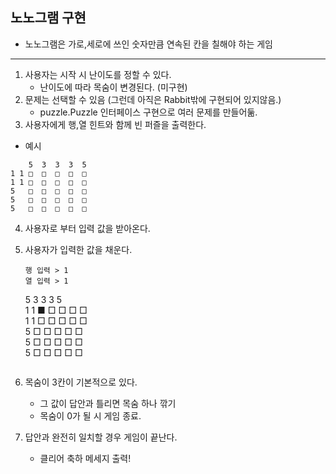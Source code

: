 ## 노노그램 구현
- 노노그램은 가로,세로에 쓰인 숫자만큼 연속된 칸을 칠해야 하는 게임

---

1. 사용자는 시작 시 난이도를 정할 수 있다.
    - 난이도에 따라 목숨이 변경된다. (미구현)
2. 문제는 선택할 수 있음 (그런데 아직은 Rabbit밖에 구현되어 있지않음.)
    - puzzle.Puzzle 인터페이스 구현으로 여러 문제를 만들어둚.
3. 사용자에게 행,열 힌트와 함께 빈 퍼즐을 출력한다.

- 예시
```
    5  3  3  3  5  
1 1 □  □  □  □  □  
1 1 □  □  □  □  □  
5   □  □  □  □  □  
5   □  □  □  □  □  
5   □  □  □  □  □  
```
4. 사용자로 부터 입력 값을 받아온다.

5. 사용자가 입력한 값을 채운다.
   ```
   행 입력 > 1 
   열 입력 > 1
   ```
   5  3  3  3  5  
   1 1 ■  □  □  □  □  
   1 1 □  □  □  □  □  
   5   □  □  □  □  □  
   5   □  □  □  □  □  
   5   □  □  □  □  □
   ```
6. 목숨이 3칸이 기본적으로 있다.
    - 그 값이 답안과 틀리면 목숨 하나 깎기
    - 목숨이 0가 될 시 게임 종료.

7. 답안과 완전히 일치할 경우 게임이 끝난다.
    - 클리어 축하 메세지 출력!


